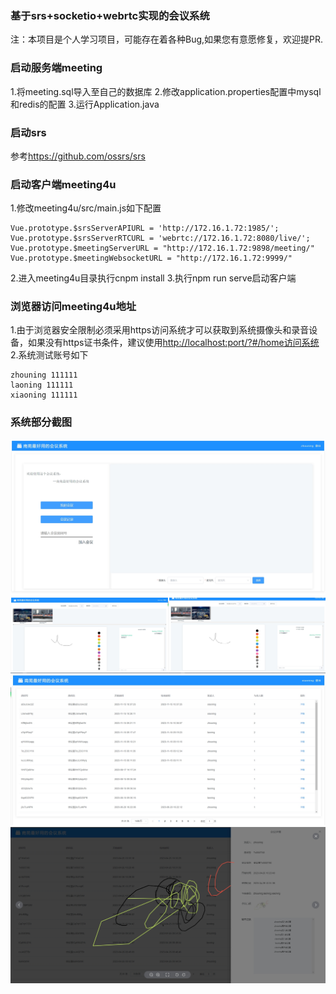 ### 基于srs+socketio+webrtc实现的会议系统
注：本项目是个人学习项目，可能存在着各种Bug,如果您有意愿修复，欢迎提PR.

### 启动服务端meeting
1.将meeting.sql导入至自己的数据库
2.修改application.properties配置中mysql和redis的配置
3.运行Application.java

### 启动srs
参考<https://github.com/ossrs/srs>

### 启动客户端meeting4u
1.修改meeting4u/src/main.js如下配置

```
Vue.prototype.$srsServerAPIURL = 'http://172.16.1.72:1985/';
Vue.prototype.$srsServerRTCURL = 'webrtc://172.16.1.72:8080/live/';
Vue.prototype.$meetingServerURL = "http://172.16.1.72:9898/meeting/"
Vue.prototype.$meetingWebsocketURL = "http://172.16.1.72:9999/"
```

2.进入meeting4u目录执行cnpm install
3.执行npm run serve启动客户端

### 浏览器访问meeting4u地址
1.由于浏览器安全限制必须采用https访问系统才可以获取到系统摄像头和录音设备，如果没有https证书条件，建议使用<http://localhost:port/?#/home访问系统>
2.系统测试账号如下
```
zhouning 111111
laoning 111111
xiaoning 111111
```

### 系统部分截图
![NiceTool](meetingstart.png)
![NiceTool](meeting.png)
![NiceTool](meetinghistory.png)
![NiceTool](meetingdetail.png)

